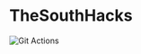 # TheSouthHacks
![Git Actions](https://github.com/TheSouthHacks/thesouthhacks.github.io/workflows/Notifier/badge.svg)
